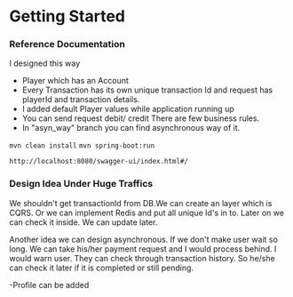 # Getting Started

### Reference Documentation
I designed this way
- Player which has an Account 
- Every Transaction has its own unique transaction Id and request has playerId and transaction details.
- I added default Player values while application running up
- You can send request debit/ credit 
    There are few business rules.
- In  "asyn_way" branch you can find asynchronous way of it.


```mvn clean install```
```mvn spring-boot:run```

```http://localhost:8080/swagger-ui/index.html#/```

### Design Idea Under Huge Traffics  
We shouldn't get transactionId from DB.We can create an layer which is CQRS. 
Or we can implement Redis and put all unique Id's in to. Later on we can check it inside.
We can update later.

Another idea we can design asynchronous. 
If we don't make user wait so long. We can take his/her payment request and I would process behind. I would warn user.
They can check through transaction history.
So he/she can check it later if it is completed or still pending. 

-Profile can be added 
